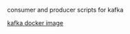 consumer and producer scripts for kafka

[kafka docker image](https://github.com/wurstmeister/kafka-docker)